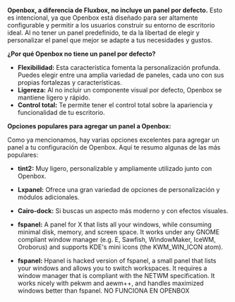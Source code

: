 

**Openbox, a diferencia de Fluxbox, no incluye un panel por defecto.** Esto es intencional, ya que Openbox está diseñado para ser altamente configurable y permitir a los usuarios construir su entorno de escritorio ideal. Al no tener un panel predefinido, te da la libertad de elegir y personalizar el panel que mejor se adapte a tus necesidades y gustos.

**¿Por qué Openbox no tiene un panel por defecto?**

* **Flexibilidad:** Esta característica fomenta la personalización profunda. Puedes elegir entre una amplia variedad de paneles, cada uno con sus propias fortalezas y características.
* **Ligereza:** Al no incluir un componente visual por defecto, Openbox se mantiene ligero y rápido.
* **Control total:** Te permite tener el control total sobre la apariencia y funcionalidad de tu escritorio.

**Opciones populares para agregar un panel a Openbox:**

Como ya mencionamos, hay varias opciones excelentes para agregar un panel a tu configuración de Openbox. Aquí te resumo algunas de las más populares:

* **tint2:** Muy ligero, personalizable y ampliamente utilizado junto con Openbox.
* **Lxpanel:** Ofrece una gran variedad de opciones de personalización y módulos adicionales.
* **Cairo-dock:** Si buscas un aspecto más moderno y con efectos visuales.
* **fspanel:** A panel for X that lists all your windows, while consuming minimal
disk, memory, and screen space. It works under any GNOME compliant
window manager (e.g. E, Sawfish, WindowMaker, IceWM, Oroborus) and
supports KDE's mini icons (the KWM_WIN_ICON atom).

* **fspanel:** Hpanel is hacked version of fspanel, a small panel that lists your
windows and allows you to switch workspaces. It requires a window
manager that is compliant with the NETWM specification. It works
nicely with pekwm and aewm++, and handles maximized windows better
than fspanel. NO FUNCIONA EN OPENBOX
